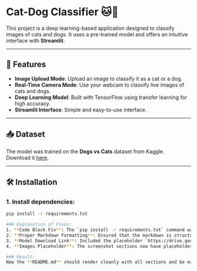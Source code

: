 # Cat-Dog Classifier 🐱🐶

This project is a deep learning-based application designed to classify images of cats and dogs. It uses a pre-trained model and offers an intuitive interface with **Streamlit**.

---

## 🚀 Features

- **Image Upload Mode**: Upload an image to classify it as a cat or a dog.
- **Real-Time Camera Mode**: Use your webcam to classify live images of cats and dogs.
- **Deep Learning Model**: Built with TensorFlow using transfer learning for high accuracy.
- **Streamlit Interface**: Simple and easy-to-use interface.

---

## 📥 Dataset

The model was trained on the **Dogs vs Cats** dataset from Kaggle.  
Download it [here](https://www.kaggle.com/datasets/salader/dogs-vs-cats).

---

## 🛠 Installation

### 1. Install dependencies:

```bash
pip install -r requirements.txt

### Explanation of Fixes:
1. **Code Block Fix**: The `pip install -r requirements.txt` command was missing the closing backtick for the code block, causing a formatting issue.
2. **Proper Markdown Formatting**: Ensured that the markdown is structured with headings and subsections, which makes it visually appealing.
3. **Model Download Link**: Included the placeholder `https://drive.google.com/file/d/1-GJtoo4UiNt1PegTuCgcwggDiD_AKV1O/view?usp=drive_link` which should be replaced with the actual link to the pre-trained model.
4. **Images Placeholder**: The screenshot sections now have placeholders like `images/home_page.png`, which you should update to the correct path to your image files.

### Result:
Now the **README.md** should render cleanly with all sections and be easily readable on GitHub. Let me know if you need further adjustments!
 